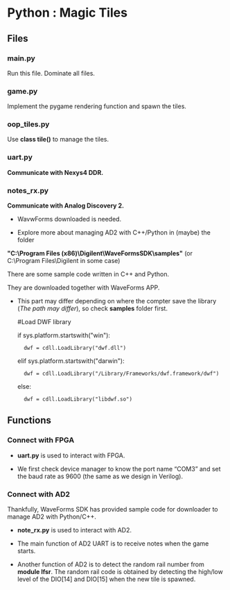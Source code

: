 # Python : Magic Tiles 

## Files

### main.py
Run this file. Dominate all files.

### game.py
Implement the pygame rendering function and spawn the tiles.

### oop_tiles.py
Use **class tile()** to manage the tiles.

### uart.py
**Communicate with Nexys4 DDR.**

### notes_rx.py
**Communicate with Analog Discovery 2.**

- WavwForms downloaded is needed.

- Explore more about managing AD2 with C++/Python in (maybe) the folder 

**"C:\Program Files (x86)\Digilent\WaveFormsSDK\samples"** (or C:\Program Files\Digilent in some case)

There are some sample code written in C++ and Python. 

They are downloaded together with WaveForms APP.

- This part may differ depending on where the compter save the library (*The path may differ*), 
so check **samples** folder first.

    #Load DWF library

    if sys.platform.startswith("win"):

        dwf = cdll.LoadLibrary("dwf.dll") 

    elif sys.platform.startswith("darwin"):

        dwf = cdll.LoadLibrary("/Library/Frameworks/dwf.framework/dwf")

    else:
    
        dwf = cdll.LoadLibrary("libdwf.so")

## Functions
### Connect with FPGA

- **uart.py** is used to interact with FPGA.

- We first check device manager to know the port name “COM3” and set the baud rate as 9600 (the same as we design in Verilog). 

### Connect with AD2

Thankfully, WaveForms SDK has provided sample code for downloader to manage AD2 with Python/C++.

- **note_rx.py** is used to interact with AD2.

- The main function of AD2 UART is to receive notes when the game starts.

- Another function of AD2 is to detect the random rail number from **module lfsr**. 
The random rail code is obtained by detecting the high/low level of
the DIO[14] and DIO[15] when the new tile is spawned.
